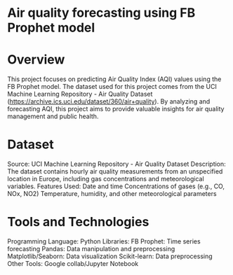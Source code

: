# Air quality forecasting using FB Prophet model

# Overview
This project focuses on predicting Air Quality Index (AQI) values using the FB Prophet model. The dataset used for this project comes from the UCI Machine Learning Repository - Air Quality Dataset (https://archive.ics.uci.edu/dataset/360/air+quality). By analyzing and forecasting AQI, this project aims to provide valuable insights for air quality management and public health.

# Dataset
Source: UCI Machine Learning Repository - Air Quality Dataset
Description: The dataset contains hourly air quality measurements from an unspecified location in Europe, including gas concentrations and meteorological variables.
Features Used:
Date and time
Concentrations of gases (e.g., CO, NOx, NO2)
Temperature, humidity, and other meteorological parameters

# Tools and Technologies
Programming Language: Python
Libraries:
FB Prophet: Time series forecasting
Pandas: Data manipulation and preprocessing
Matplotlib/Seaborn: Data visualization
Scikit-learn: Data preprocessing
Other Tools: Google collab/Jupyter Notebook
